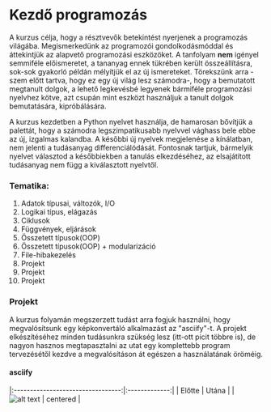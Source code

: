 # Kezdő programozás

A kurzus célja, hogy a résztvevők betekintést nyerjenek a programozás világába.
Megismerkedünk az programozói gondolkodásmóddal és áttekintjük az alapvető
programozási eszközöket. A tanfolyam **nem** igényel semmiféle előismeretet, a
tananyag ennek tükrében került összeállításra, sok-sok gyakorló példán mélyítjük
el az új ismereteket. Törekszünk arra -szem előtt tartva, hogy ez egy új világ
lesz számodra-, hogy a bemutatott megtanult dolgok, a lehető legkevésbé legyenek
bármiféle programozási nyelvhez kötve, azt csupán mint eszközt használjuk a
tanult dolgok bemutatására, kipróbálására.

A kurzus kezdetben a Python nyelvet használja, de hamarosan bővítjük a palettát,
hogy a számodra legszimpatikusabb nyelvvel vághass bele ebbe az új, izgalmas
kalandba. A későbbi új nyelvek megjelenése a kínálatban, nem jelenti a tudásanyag
differenciálódását. Fontosnak tartjuk, bármelyik nyelvet választod a későbbiekben
a tanulás elkezdéséhez, az elsajátított tudásanyag nem függ a kiválasztott nyelvtől.

### Tematika:

1.  Adatok típusai, változók, I/O
2.  Logikai típus, elágazás
3.  Ciklusok
4.  Függvények, eljárások
5.  Összetett típusok(OOP)
6.  Összetett típusok(OOP) + modularizáció
7.  File-hibakezelés
8.  Projekt
9.  Projekt
10. Projekt

### Projekt

A kurzus folyamán megszerzett tudást arra fogjuk használni, hogy megvalósítsunk
egy képkonvertáló alkalmazást az "asciify"-t. A projekt elkészítéséhez minden
tudásunkra szükség lesz (itt-ott picit többre is), de nagyon hasznos megtapasztalni
az utat egy komplettebb program tervezésétől kezdve a megvalósításon át egészen
a használatának öröméig.

#### asciify

|:---------------------------------:|:-------------:|
| Előtte                            | Utána         |
| ![alt text](/img/test04.ppm)      | centered      |
